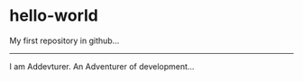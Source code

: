 # hello-world
My first repository in github...

---
I am Addevturer. An Adventurer of development...
